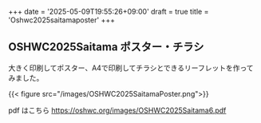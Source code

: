 +++
date = '2025-05-09T19:55:26+09:00'
draft = true
title = 'Oshwc2025saitamaposter'
+++
## OSHWC2025Saitama ポスター・チラシ

大きく印刷してポスター、A4で印刷してチラシとできるリーフレットを作ってみました。

{{< figure src="/images/OSHWC2025SaitamaPoster.png">}}

pdf はこちら https://oshwc.org/images/OSHWC2025Saitama6.pdf

